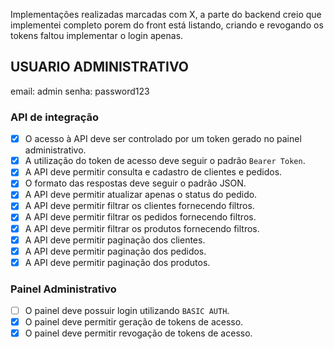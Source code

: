 Implementações realizadas marcadas com X, a parte do backend creio que implementei completo porem do front está listando, criando e revogando os tokens faltou implementar o login apenas.

## USUARIO ADMINISTRATIVO
email: admin
senha: password123

### API de integração
- [x] O acesso à API deve ser controlado por um token gerado no painel administrativo.
- [x] A utilização do token de acesso deve seguir o padrão `Bearer Token`.
- [x] A API deve permitir consulta e cadastro de clientes e pedidos.
- [x] O formato das respostas deve seguir o padrão JSON.
- [x] A API deve permitir atualizar apenas o status do pedido.
- [x] A API deve permitir filtrar os clientes fornecendo filtros.
- [x] A API deve permitir filtrar os pedidos fornecendo filtros.
- [x] A API deve permitir filtrar os produtos fornecendo filtros.
- [x] A API deve permitir paginação dos clientes.
- [x] A API deve permitir paginação dos pedidos.
- [x] A API deve permitir paginação dos produtos.

### Painel Administrativo
- [ ] O painel deve possuir login utilizando `BASIC AUTH`.
- [x] O painel deve permitir geração de tokens de acesso.
- [x] O painel deve permitir revogação de tokens de acesso.
